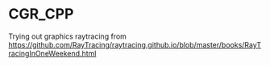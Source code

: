 # CGR_CPP
Trying out graphics raytracing from https://github.com/RayTracing/raytracing.github.io/blob/master/books/RayTracingInOneWeekend.html
